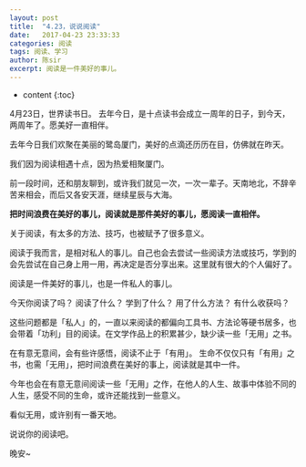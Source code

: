 ```yaml
---
layout: post
title:  "4.23，说说阅读"
date:   2017-04-23 23:33:33
categories: 阅读
tags: 阅读、学习
author: 陈sir
excerpt: 阅读是一件美好的事儿。
---
```

* content
{:toc}

4月23日，世界读书日。
去年今日，是十点读书会成立一周年的日子，到今天，两周年了。愿美好一直相伴。

去年今日我们欢聚在美丽的鹭岛厦门，美好的点滴还历历在目，仿佛就在昨天。

我们因为阅读相遇十点，因为热爱相聚厦门。

前一段时间，还和朋友聊到，或许我们就见一次，一次一辈子。天南地北，不辞辛苦来相会，而后又各安天涯，继续星辰与大海。

**把时间浪费在美好的事儿，阅读就是那件美好的事儿，愿阅读一直相伴。**

关于阅读，有太多的方法、技巧，也被赋予了很多意义。

阅读于我而言，是相对私人的事儿。自己也会去尝试一些阅读方法或技巧，学到的会先尝试在自己身上用一用，再决定是否分享出来。这里就有很大的个人偏好了。

阅读是一件美好的事儿，也是一件私人的事儿。

今天你阅读了吗？
阅读了什么？
学到了什么？
用了什么方法？
有什么收获吗？

这些问题都是「私人」的，一直以来阅读的都偏向工具书、方法论等硬书居多，也会带着「功利」目的阅读。在文学作品上的积累甚少，缺少读一些「无用」之书。

在有意无意间，会有些许感悟，阅读不止于「有用」。
生命不仅仅只有「有用」之书，也需「无用」，把时间浪费在美好的事上，阅读就是其中一件。

今年也会在有意无意间阅读一些「无用」之作，在他人的人生、故事中体验不同的人生，感受不同的生命，或许还能找到一些意义。

看似无用，或许别有一番天地。

说说你的阅读吧。

晚安~





